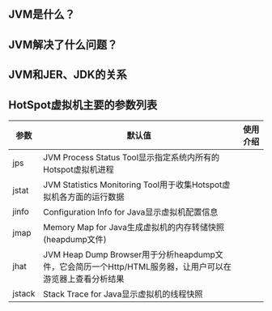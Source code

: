 
## JVM是什么？


## JVM解决了什么问题？


## JVM和JER、JDK的关系

## HotSpot虚拟机主要的参数列表

| 参数 | 默认值 | 使用介绍 |
| -------- | -------- | -------- |
| jps | JVM Process Status Tool显示指定系统内所有的Hotspot虚拟机进程 | |
| jstat | JVM Statistics Monitoring Tool用于收集Hotspot虚拟机各方面的运行数据 | |
| jinfo | Configuration Info for Java显示虚拟机配置信息 | |
| jmap | Memory Map for Java生成虚拟机的内存转储快照(heapdump文件) | |
| jhat | JVM Heap Dump Browser用于分析heapdump文件，它会简历一个Http/HTML服务器，让用户可以在游览器上查看分析结果 | |
| jstack | Stack Trace for Java显示虚拟机的线程快照 | |
